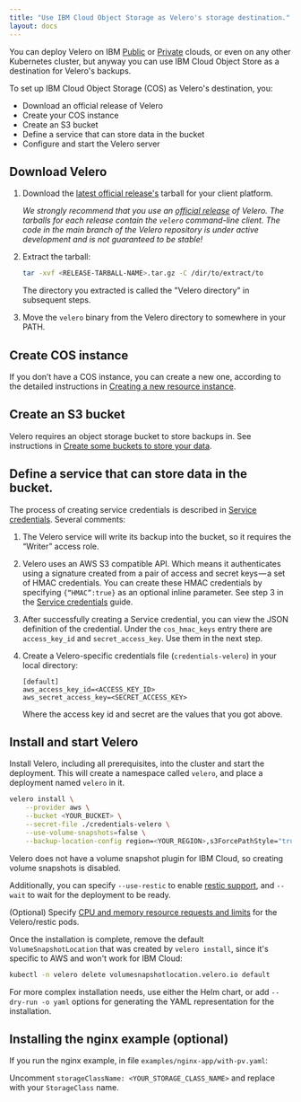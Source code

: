 ```yaml
---
title: "Use IBM Cloud Object Storage as Velero's storage destination."
layout: docs
---
```

You can deploy Velero on IBM [Public][5] or [Private][4] clouds, or even on any other Kubernetes cluster, but anyway you can use IBM Cloud Object Store as a destination for Velero's backups.

To set up IBM Cloud Object Storage (COS) as Velero's destination, you:

* Download an official release of Velero
* Create your COS instance
* Create an S3 bucket
* Define a service that can store data in the bucket
* Configure and start the Velero server

## Download Velero

1. Download the [latest official release's](https://github.com/vmware-tanzu/velero/releases) tarball for your client platform.

    _We strongly recommend that you use an [official release](https://github.com/vmware-tanzu/velero/releases) of
Velero. The tarballs for each release contain the `velero` command-line client. The code in the main branch
of the Velero repository is under active development and is not guaranteed to be stable!_

1. Extract the tarball:

    ```bash
    tar -xvf <RELEASE-TARBALL-NAME>.tar.gz -C /dir/to/extract/to
    ```

    The directory you extracted is called the "Velero directory" in subsequent steps.

1. Move the `velero` binary from the Velero directory to somewhere in your PATH.

## Create COS instance
If you don’t have a COS instance, you can create a new one, according to the detailed instructions in [Creating a new resource instance][1].

## Create an S3 bucket
Velero requires an object storage bucket to store backups in. See instructions in [Create some buckets to store your data][2].

## Define a service that can store data in the bucket.
The process of creating service credentials is described in [Service credentials][3].
Several comments:

1. The Velero service will write its backup into the bucket, so it requires the “Writer” access role.

2. Velero uses an AWS S3 compatible API. Which means it authenticates using a signature created from a pair of access and secret keys — a set of HMAC credentials. You can create these HMAC credentials by specifying `{“HMAC”:true}` as an optional inline parameter. See step 3 in the [Service credentials][3] guide.

3. After successfully creating a Service credential, you can view the JSON definition of the credential. Under the `cos_hmac_keys` entry there are `access_key_id` and `secret_access_key`. Use them in the next step.

4. Create a Velero-specific credentials file (`credentials-velero`) in your local directory:

    ```
    [default]
    aws_access_key_id=<ACCESS_KEY_ID>
    aws_secret_access_key=<SECRET_ACCESS_KEY>
    ```

    Where the access key id and secret are the values that you got above.

## Install and start Velero

Install Velero, including all prerequisites, into the cluster and start the deployment. This will create a namespace called `velero`, and place a deployment named `velero` in it.

```bash
velero install \
    --provider aws \
    --bucket <YOUR_BUCKET> \
    --secret-file ./credentials-velero \
    --use-volume-snapshots=false \
    --backup-location-config region=<YOUR_REGION>,s3ForcePathStyle="true",s3Url=<YOUR_URL_ACCESS_POINT>
```

Velero does not have a volume snapshot plugin for IBM Cloud, so creating volume snapshots is disabled.

Additionally, you can specify `--use-restic` to enable [restic support][16], and `--wait` to wait for the deployment to be ready.

(Optional) Specify [CPU and memory resource requests and limits][15] for the Velero/restic pods.

Once the installation is complete, remove the default `VolumeSnapshotLocation` that was created by `velero install`, since it's specific to AWS and won't work for IBM Cloud:

```bash
kubectl -n velero delete volumesnapshotlocation.velero.io default
```

For more complex installation needs, use either the Helm chart, or add `--dry-run -o yaml` options for generating the YAML representation for the installation.

## Installing the nginx example (optional)

If you run the nginx example, in file `examples/nginx-app/with-pv.yaml`:

Uncomment `storageClassName: <YOUR_STORAGE_CLASS_NAME>` and replace with your `StorageClass` name.

[0]: namespace.md
[1]: https://console.bluemix.net/docs/services/cloud-object-storage/basics/order-storage.html#creating-a-new-resource-instance
[2]: https://console.bluemix.net/docs/services/cloud-object-storage/getting-started.html#create-buckets
[3]: https://console.bluemix.net/docs/services/cloud-object-storage/iam/service-credentials.html#service-credentials
[4]: https://www.ibm.com/support/knowledgecenter/SSBS6K_2.1.0/kc_welcome_containers.html
[5]: https://console.bluemix.net/docs/containers/container_index.html#container_index
[14]: http://docs.aws.amazon.com/IAM/latest/UserGuide/introduction.html
[15]: customize-installation.md#customize-resource-requests-and-limits
[16]: restic.md
